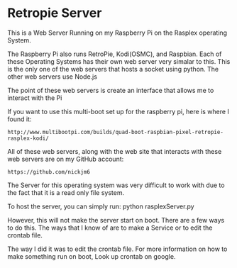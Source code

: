 # Retropie Server

This is a Web Server Running on my Raspberry Pi on the Rasplex operating System.

The Raspberry Pi also runs RetroPie, Kodi(OSMC), and Raspbian. 
Each of these Operating Systems has their own web server very simalar to this.
This is the only one of the web servers that hosts a socket using python.
The other web servers use Node.js

The point of these web servers is create an interface that allows me to interact with the Pi

If you want to use this multi-boot set up for the raspberry pi, here is where I found it:

	http://www.multibootpi.com/builds/quad-boot-raspbian-pixel-retropie-rasplex-kodi/

All of these web servers, along with the web site that interacts with these web servers are on my GitHub account:
	
	https://github.com/nickjm6

The Server for this operating system was very difficult to work with due to the fact that it is a read only file system.

To host the server, you can simply run:
	python rasplexServer.py

However, this will not make the server start on boot. There are a few ways to do this.
The ways that I know of are to make a Service or to edit the crontab file. 

The way I did it was to edit the crontab file. For more information on how to make something run on boot, Look up crontab on google.

